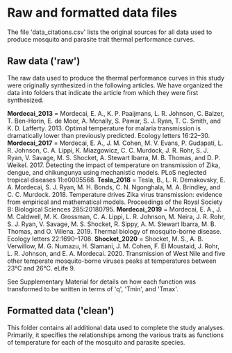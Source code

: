 # Raw and formatted data files
The file 'data_citations.csv' lists the original sources for all data used to produce mosquito and parasite trait thermal performance curves.

## Raw data ('raw')
The raw data used to produce the thermal performance curves in this study were originally synthesized in the following articles. We have organized the data into folders that indicate the article from which they were first synthesized.

**Mordecai_2013** = Mordecai, E. A., K. P. Paaijmans, L. R. Johnson, C. Balzer, T. Ben-Horin, E. de Moor, A. Mcnally, S. Pawar, S. J. Ryan, T. C. Smith, and K. D. Lafferty. 2013. Optimal temperature for malaria transmission is dramatically lower than previously predicted. Ecology letters 16:22–30.
**Mordecai_2017** = Mordecai, E. A., J. M. Cohen, M. V. Evans, P. Gudapati, L. R. Johnson, C. A. Lippi, K. Miazgowicz, C. C. Murdock, J. R. Rohr, S. J. Ryan, V. Savage, M. S. Shocket, A. Stewart Ibarra, M. B. Thomas, and D. P. Weikel. 2017. Detecting the impact of temperature on transmission of Zika, dengue, and chikungunya using mechanistic models. PLoS neglected tropical diseases 11:e0005568.
**Tesla_2018** = Tesla, B., L. R. Demakovsky, E. A. Mordecai, S. J. Ryan, M. H. Bonds, C. N. Ngonghala, M. A. Brindley, and C. C. Murdock. 2018. Temperature drives Zika virus transmission: evidence from empirical and mathematical models. Proceedings of the Royal Society B: Biological Sciences 285:20180795.
**Mordecai_2019** = Mordecai, E. A., J. M. Caldwell, M. K. Grossman, C. A. Lippi, L. R. Johnson, M. Neira, J. R. Rohr, S. J. Ryan, V. Savage, M. S. Shocket, R. Sippy, A. M. Stewart Ibarra, M. B. Thomas, and O. Villena. 2019. Thermal biology of mosquito-borne disease. Ecology letters 22:1690–1708.
**Shocket_2020** = Shocket, M. S., A. B. Verwillow, M. G. Numazu, H. Slamani, J. M. Cohen, F. El Moustaid, J. Rohr, L. R. Johnson, and E. A. Mordecai. 2020. Transmission of West Nile and five other temperate mosquito-borne viruses peaks at temperatures between 23°C and 26°C. eLife 9.

See Supplementary Material for details on how each function was transformed to be written in terms of 'q', 'Tmin', and 'Tmax'.

## Formatted data ('clean')
This folder contains all additional data used to complete the study analyses. Primarily, it specifies the relationships among the various traits as functions of temperature for each of the mosquito and parasite species.